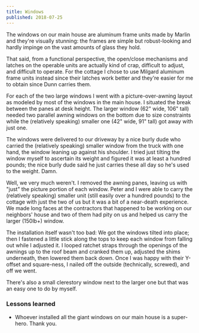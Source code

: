 ```yaml
---
title: Windows
published: 2018-07-25
---
```


The windows on our main house are aluminum frame units made by Marlin and they're visually stunning: the frames are simple but robust-looking and hardly impinge on the vast amounts of glass they hold.

That said, from a functional perspective, the open/close mechanisms and latches on the operable units are actually kind of crap, difficult to adjust, and difficult to operate.
For the cottage I chose to use Milgard aluminum frame units instead since their latches work better and they're easier for me to obtain since Dunn carries them.

For each of the two large windows I went with a picture-over-awning layout as modeled by most of the windows in the main house. I situated the break between the panes at desk height.
The larger window (62" wide, 106" tall) needed two parallel awning windows on the bottom due to size constraints while the (relatively speaking) smaller one (42" wide, 91" tall)
got away with just one.

The windows were delivered to our driveway by a nice burly dude who carried the (relatively speaking) smaller window from the truck with one hand, the window leaning up against his shoulder.
I tried just tilting the window myself to ascertain its weight and figured it was at least a hundred pounds; the nice burly dude said he just carries these all day so he's used to the weight. Damn.

Well, we very much weren't. I removed the awning panes, leaving us with "just" the picture portion of each window.
Peter and I were able to carry the (relatively speaking) smaller unit (still easily over a hundred pounds) to the cottage with just the two of us but it was a bit of a near-death experience.
We made long faces at the contractors that happened to be working on our neighbors' house and two of them had pity on us and helped us carry the larger (150lb+) window.

The installation itself wasn't too bad: We got the windows tilted into place; then I fastened a little stick along the tops to keep each window from falling out while I adjusted it.
I looped ratchet straps through the openings of the awnings up to the roof beam and cranked them up, adjusted the shims underneath, then lowered them back down.
Once I was happy with their Y-offset and square-ness, I nailed off the outside (technically, screwed), and off we went.

<?# SimpleFigure src="images/IMG_20180725_131107.jpg" caption="The 'smaller' window" /?>
<?# SimpleFigure src="images/IMG_20180725_131202.jpg" caption="The larger window (crap picture)" /?>

There's also a small clerestory window next to the larger one but that was an easy one to do by myself.

### Lessons learned

- Whoever installed all the giant windows on our main house is a super-hero. Thank you.
